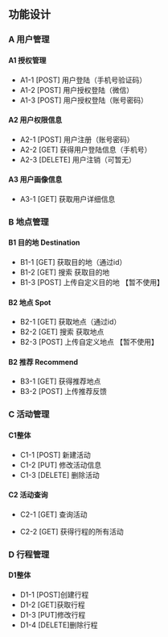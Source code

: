 ## 功能设计

### A 用户管理

#### A1 授权管理

- A1-1 [POST] 用户登陆（手机号验证码）
- A1-2 [POST] 用户授权登陆（微信）
- A1-3 [POST] 用户授权登陆（账号密码）

#### A2 用户权限信息

- A2-1 [POST] 用户注册（账号密码）
- A2-2 [GET] 获得用户登陆信息（手机号）
- A2-3 [DELETE] 用户注销（可暂无）

#### A3 用户画像信息

- A3-1 [GET] 获取用户详细信息

### B 地点管理

#### B1 目的地 Destination

- B1-1 [GET] 获取目的地（通过id）
- B1-2 [GET] 搜索 获取目的地
- B1-3 [POST] 上传自定义目的地 【暂不使用】

#### B2 地点 Spot

 - B2-1 [GET] 获取地点（通过id）
 - B2-2 [GET] 搜索 获取地点
 - B2-3 [POST] 上传自定义地点 【暂不使用】

#### B2 推荐 Recommend

 - B3-1 [GET] 获得推荐地点
 - B3-2 [POST] 上传推荐反馈

### C 活动管理

#### C1整体

- C1-1 [POST] 新建活动
- C1-2 [PUT] 修改活动信息
- C1-3 [DELETE] 删除活动

#### C2 活动查询

- C2-1 [GET] 查询活动

- C2-2 [GET] 获得行程的所有活动

### D 行程管理

#### D1整体

 - D1-1 [POST]创建行程
 - D1-2 [GET]获取行程
 - D1-3 [PUT]修改行程
 - D1-4 [DELETE]删除行程

